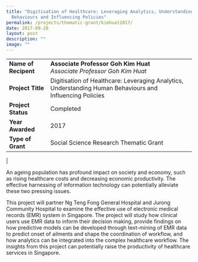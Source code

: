 ```yaml
---
title: "Digitisation of Healthcare: Leveraging Analytics, Understanding
  Behaviours and Influencing Policies"
permalink: /projects/thematic-grant/kimhuat2017/
date: 2017-09-28
layout: post
description: ""
image: ""
---
```

|  |  |
|---|---|
| **Name of Recipent** | **Associate Professor Goh Kim Huat**<br>_Associate Professor Goh Kim Huat_ |
| **Project Title** | Digitisation of Healthcare: Leveraging Analytics, Understanding Human Behaviours and Influencing Policies |
| **Project Status** | Completed |
| **Year Awarded** | 2017 |
| **Type of Grant** | Social Science Research Thematic Grant |
|

An ageing population has profound impact on society and economy, such as rising healthcare costs and decreasing economic productivity. The effective harnessing of information technology can potentially alleviate these two pressing issues.

This project will partner Ng Teng Fong General Hospital and Jurong Community Hospital to examine the effective use of electronic medical records (EMR) system in Singapore. The project will study how clinical users use EMR data to inform their decision making, provide findings on how predictive models can be developed through text-mining of EMR data to predict onset of ailments and shape the coordination of workflow, and how analytics can be integrated into the complex healthcare workflow. The insights from this project can potentially raise the productivity of healthcare services in Singapore.